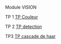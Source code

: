 Module VISION

TP 1 [TP Couleur ](TP_couleur.md)

TP 2 [TP detection ](TP_detection.md)

TP3 [TP cascade de haar](cascade_de_haar.md)
